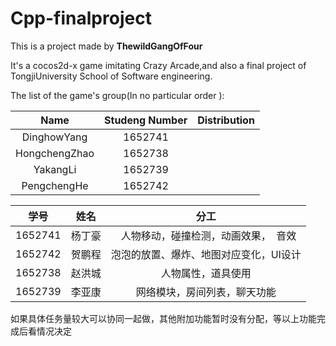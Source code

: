 # Cpp-finalproject

This is a project made by **ThewildGangOfFour**

It's a cocos2d-x game imitating Crazy Arcade,and also a final project of TongjiUniversity School of Software engineering.

The list of the game's group(In no particular order ):

|     Name      | Studeng Number | Distribution |
| :-----------: | :------------: | :----------: |
|  DinghowYang  |    1652741     |              |
| HongchengZhao |    1652738     |              |
|   YakangLi    |    1652739     |              |
|  PengchengHe  |    1652742     |              |

|   学号    |  姓名  |          分工          |
| :-----: | :--: | :------------------: |
| 1652741 | 杨丁豪  |    人物移动，碰撞检测，动画效果，  音效 |
| 1652742 | 贺鹏程  | 泡泡的放置、爆炸、地图对应变化，UI设计 |
| 1652738 | 赵洪城  |      人物属性，道具使用       |
| 1652739 | 李亚康  |    网络模块，房间列表，聊天功能    |

如果具体任务量较大可以协同一起做，其他附加功能暂时没有分配，等以上功能完成后看情况决定
